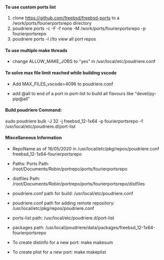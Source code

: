 #### To use custom ports list 
1. clone https://github.com/freebsd/freebsd-ports to a /work/ports/fourierportsrepo directory
2. poudriere ports -c -F -f none -M /work/ports/fourierportsrepo -p fourierportsrepo
3. poudriere ports -l //to view all port repos

#### To use  multiple make threads
* change ALLOW_MAKE_JOBS to "yes" in /usr/local/etc/poudriere.conf

#### To solve max file limit reached while building vscode
* Add MAX_FILES_vscode=4096 to poudriere.conf

* add @all to end of a port in port-list to build all flavours like 
"devel/py-pip@all"


#### Build poudriere Command:
sudo poudriere bulk -J 32 -j freebsd_12-1x64 -p fourierportsrepo -f /usr/local/etc/poudriere.d/port-list

#### Miscellaneous Information
* RepoName as of 16/05/2020 in /usr/local/etc/pkg/repos/poudriere.conf
freebsd_12-1x64-fourierportsrepo


* Paths:
Ports Path: 	/root/Documents/Robin/portrepo/ports/fourierportsrepo

* distfiles Path: /root/Documents/Robin/portrepo/ports/fourierportsrepo/distfiles

* poudriere.conf
path for build: /usr/local/etc/poudriere.conf

* poudriere.conf
path for adding remote repository: /usr/local/etc/pkg/repos/poudriere.conf

* ports-list path: /usr/local/etc/poudriere.d/port-list

* packages path: /usr/local/poudriere/data/packages/freebsd_12-1x64-fourierportsrepo


* To create distinfo for a new port:
make makesum

* To create plist for a new port:
make makeplist


